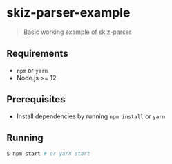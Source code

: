 # skiz-parser-example

> Basic working example of skiz-parser

## Requirements

- `npm` or `yarn`
- Node.js >= 12

## Prerequisites

- Install dependencies by running `npm install` or `yarn`

## Running

```bash
$ npm start # or yarn start
```

